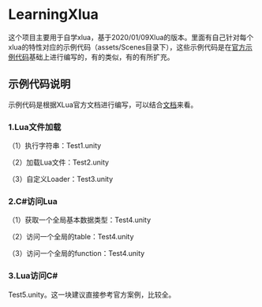 # LearningXlua

这个项目主要用于自学xlua，基于2020/01/09Xlua的版本。里面有自己针对每个xlua的特性对应的示例代码（assets/Scenes目录下），这些示例代码是在[官方示例代码](https://github.com/Tencent/xLua/tree/master/Assets/XLua/Tutorial)基础上进行编写的，有的类似，有的有所扩充。

## 示例代码说明

示例代码是根据XLua官方文档进行编写，可以结合[文档](https://github.com/Tencent/xLua/blob/master/Assets/XLua/Doc/XLua教程.md)来看。

### 1.Lua文件加载

（1）执行字符串：Test1.unity

（2）加载Lua文件：Test2.unity

（3）自定义Loader：Test3.unity

### 2.C#访问Lua

（1）获取一个全局基本数据类型：Test4.unity

（2）访问一个全局的table：Test4.unity

（3）访问一个全局的function：Test4.unity

### 3.Lua访问C#

Test5.unity。这一块建议直接参考官方案例，比较全。

